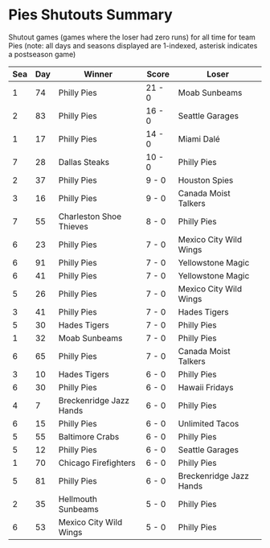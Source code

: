 # Pies Shutouts Summary



Shutout games (games where the loser had zero runs) for all time for team Pies (note: all days and seasons displayed are 1-indexed, asterisk indicates a postseason game)


| Sea | Day | Winner | Score | Loser | 
| ------ |------ |------ |------ |------ |
| 1 | 74 | Philly Pies | 21 - 0 | Moab Sunbeams | 
| 2 | 83 | Philly Pies | 16 - 0 | Seattle Garages | 
| 1 | 17 | Philly Pies | 14 - 0 | Miami Dalé | 
| 7 | 28 | Dallas Steaks | 10 - 0 | Philly Pies | 
| 2 | 37 | Philly Pies | 9 - 0 | Houston Spies | 
| 3 | 16 | Philly Pies | 9 - 0 | Canada Moist Talkers | 
| 7 | 55 | Charleston Shoe Thieves | 8 - 0 | Philly Pies | 
| 6 | 23 | Philly Pies | 7 - 0 | Mexico City Wild Wings | 
| 6 | 91 | Philly Pies | 7 - 0 | Yellowstone Magic | 
| 6 | 41 | Philly Pies | 7 - 0 | Yellowstone Magic | 
| 5 | 26 | Philly Pies | 7 - 0 | Mexico City Wild Wings | 
| 3 | 41 | Philly Pies | 7 - 0 | Hades Tigers | 
| 5 | 30 | Hades Tigers | 7 - 0 | Philly Pies | 
| 1 | 32 | Moab Sunbeams | 7 - 0 | Philly Pies | 
| 6 | 65 | Philly Pies | 7 - 0 | Canada Moist Talkers | 
| 3 | 10 | Hades Tigers | 6 - 0 | Philly Pies | 
| 6 | 30 | Philly Pies | 6 - 0 | Hawaii Fridays | 
| 4 | 7 | Breckenridge Jazz Hands | 6 - 0 | Philly Pies | 
| 6 | 15 | Philly Pies | 6 - 0 | Unlimited Tacos | 
| 5 | 55 | Baltimore Crabs | 6 - 0 | Philly Pies | 
| 5 | 12 | Philly Pies | 6 - 0 | Seattle Garages | 
| 1 | 70 | Chicago Firefighters | 6 - 0 | Philly Pies | 
| 5 | 81 | Philly Pies | 6 - 0 | Breckenridge Jazz Hands | 
| 2 | 35 | Hellmouth Sunbeams | 5 - 0 | Philly Pies | 
| 6 | 53 | Mexico City Wild Wings | 5 - 0 | Philly Pies | 


